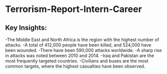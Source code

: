 # Terrorism-Report-Intern-Career
## Key Insights:

 -The Middle East and North Africa is the region with the highest number of attacks.
 -A total of 412,000 people have been killed, and 524,000 have been wounded.
 -There have been 590,000 attacks worldwide.
 -A sharp rise in attacks was noted between 2010 and 2014.
 -Iraq and Pakistan are the most frequently targeted countries.
 -Civilians and buses are the most common targets, where the highest casualties have been observed.
